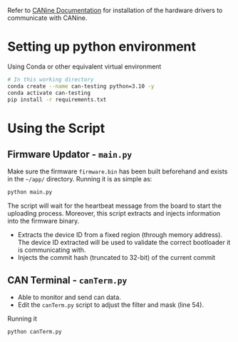 Refer to [CANine Documentation](https://canine.readthedocs.io/en/latest/canine.html#introduction) for installation of the hardware drivers to communicate with CANine.

# Setting up python environment
Using Conda or other equivalent virtual environment
```bash
# In this working directory
conda create --name can-testing python=3.10 -y
conda activate can-testing
pip install -r requirements.txt
```

# Using the Script
## Firmware Updator - `main.py`
Make sure the firmware `firmware.bin` has been built beforehand and exists in the `~/app/` directory. Running it is as simple as:
```Python
python main.py
```
The script will wait for the heartbeat message from the board to start the uploading process.
Moreover, this script extracts and injects information into the firmware binary.
- Extracts the device ID from a fixed region (through memory address). The device ID extracted will be used to validate the correct bootloader it is communicating with.
- Injects the commit hash (truncated to 32-bit) of the current commit

## CAN Terminal - `canTerm.py`
- Able to monitor and send can data. 
- Edit the `canTerm.py` script to adjust the filter and mask (line 54).

Running it
```Python
python canTerm.py
```
